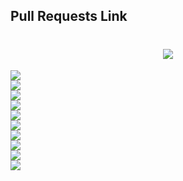 ## Pull Requests Link
<div><h1 align="center"> <a href="https://github.com/daeryun/daeryun-homepage/compare/main...develop"><img src="https://img.shields.io/badge/대표-red"/></a> </h1></div>
<div><a href="https://github.com/daeryun/center_detective/compare/main...develop"><img src="https://img.shields.io/badge/형사-red"/></a></div>
<div><a href="https://github.com/daeryun/center_assault/compare/main...develop"><img src="https://img.shields.io/badge/성범죄-red"/></a></div>
<div><a href="https://github.com/daeryun/center_school/compare/main...develop"><img src="https://img.shields.io/badge/학교-red"/></a></div>
<div><a href="https://github.com/daeryun/center_comp/compare/main...develop"><img src="https://img.shields.io/badge/기업-red"/></a></div>
<div><a href="https://github.com/daeryun/center_divorce/compare/main...develop"><img src="https://img.shields.io/badge/이혼-red"/></a></div>
<div><a href="https://github.com/daeryun/center_inherit/compare/main...develop"><img src="https://img.shields.io/badge/상속-red"/></a></div>
<div><a href="https://github.com/daeryun/center_estate/compare/main...develop"><img src="https://img.shields.io/badge/부동산-red"/></a></div>
<div><a href=" https://github.com/daeryun/center_compensation/compare/main...develop"><img src="https://img.shields.io/badge/민사-red"/></a></div>
<div><a href="https://github.com/daeryun/center_administration/compare/main...develop"><img src="https://img.shields.io/badge/행정-red"/></a></div>
<div><a href="https://github.com/daeryun/center_regener/compare/main...develop"><img src="https://img.shields.io/badge/희생파산-red"/></a></div>




